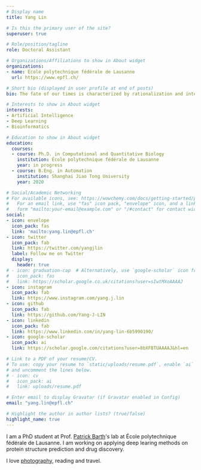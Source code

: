 ```yaml
---
# Display name
title: Yang Lin

# Is this the primary user of the site?
superuser: true

# Role/position/tagline
role: Doctoral Assistant

# Organizations/Affiliations to show in About widget
organizations:
- name: École polytechnique fédérale de Lausanne
  url: https://www.epfl.ch/

# Short bio (displayed in user profile at end of posts)
bio: The fate of our times is characterized by rationalization and intellectualization and, above all, by the disenchantment of the world.

# Interests to show in About widget
interests:
- Artificial Intelligence
- Deep Learning 
- Bioinformatics

# Education to show in About widget
education:
  courses:
  - course: Ph.D. in Computational and Quantitative Biology
    institution: École polytechnique fédérale de Lausanne
    year: in progress
  - course: B.Eng. in Automation
    institution: Shanghai Jiao Tong University
    year: 2020

# Social/Academic Networking
# For available icons, see: https://wowchemy.com/docs/getting-started/page-builder/#icons
#   For an email link, use "fas" icon pack, "envelope" icon, and a link in the
#   form "mailto:your-email@example.com" or "/#contact" for contact widget.
social:
- icon: envelope
  icon_pack: fas
  link: 'mailto:yang.lin@epfl.ch'
- icon: twitter
  icon_pack: fab
  link: https://twitter.com/yangjlin
  label: Follow me on Twitter
  display:
    header: true
# - icon: graduation-cap  # Alternatively, use `google-scholar` icon from `ai` icon pack
#   icon_pack: fas
#   link: https://scholar.google.co.uk/citations?user=sIwtMXoAAAAJ
- icon: instagram
  icon_pack: fab
  link: https://www.instagram.com/yang.j.lin
- icon: github
  icon_pack: fab
  link: https://github.com/Yang-J-LIN
- icon: linkedin
  icon_pack: fab
  link: https://www.linkedin.com/in/yang-lin-6b5990190/
- icon: google-scholar
  icon_pack: ai
  link: https://scholar.google.com/citations?user=8bXFBTUAAAAJ&hl=en

# Link to a PDF of your resume/CV.
# To use: copy your resume to `static/uploads/resume.pdf`, enable `ai` icons in `params.toml`, 
# and uncomment the lines below.
# - icon: cv
#   icon_pack: ai
#   link: uploads/resume.pdf

# Enter email to display Gravatar (if Gravatar enabled in Config)
email: "yang.lin@epfl.ch"

# Highlight the author in author lists? (true/false)
highlight_name: true
---
```


I am a PhD student at Prof. [Patrick Barth](https://www.epfl.ch/labs/barth-lab/)'s lab at École polytechnique fédérale de Lausanne. I am working on applying deep learing methods on protein structure prediction and drug discovery.

I love [photography](https://www.instagram.com/yang.j.lin/), reading and travel.

<!-- {{< icon name="download" pack="fas" >}} Download my {{< staticref "uploads/demo_resume.pdf" "newtab" >}}resumé{{< /staticref >}}. -->
